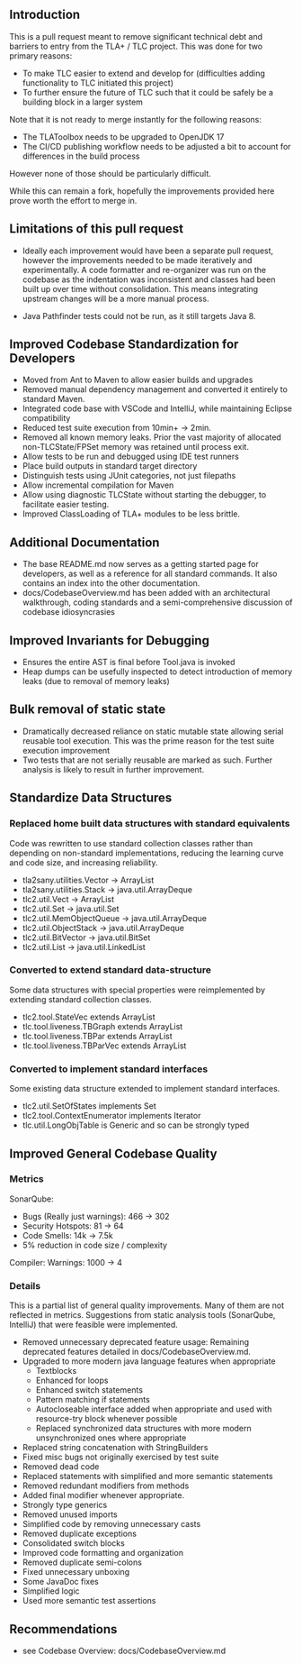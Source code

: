 ## Introduction
This is a pull request meant to remove significant technical debt and barriers to entry from the TLA+ / TLC project. This was done for two primary reasons:
- To make TLC easier to extend and develop for (difficulties adding functionality to TLC initiated this project)
- To further ensure the future of TLC such that it could be safely be a building block in a larger system

Note that it is not ready to merge instantly for the following reasons:
- The TLAToolbox needs to be upgraded to OpenJDK 17
- The CI/CD publishing workflow needs to be adjusted a bit to account for differences in the build process

However none of those should be particularly difficult.

While this can remain a fork, hopefully the improvements provided here prove worth the effort to merge in.

## Limitations of this pull request
- Ideally each improvement would have been a separate pull request, however the improvements needed to be made iteratively and experimentally.
A code formatter and re-organizer was run on the codebase as the indentation was inconsistent and classes had been built up over time without consolidation. This means integrating upstream changes will be a more manual process.

- Java Pathfinder tests could not be run, as it still targets Java 8.

## Improved Codebase Standardization for Developers
- Moved from Ant to Maven to allow easier builds and upgrades
- Removed manual dependency management and converted it entirely to standard Maven.
- Integrated code base with VSCode and IntelliJ, while maintaining Eclipse compatibility
- Reduced test suite execution from 10min+ -> 2min.
- Removed all known memory leaks. Prior the vast majority of allocated non-TLCState/FPSet memory was retained until process exit.
- Allow tests to be run and debugged using IDE test runners
- Place build outputs in standard target directory
- Distinguish tests using JUnit categories, not just filepaths
- Allow incremental compilation for Maven
- Allow using diagnostic TLCState without starting the debugger, to facilitate easier testing.
- Improved ClassLoading of TLA+ modules to be less brittle.

## Additional Documentation
- The base README.md now serves as a getting started page for developers, as well as a reference for all standard commands. It also contains an index into the other documentation.
- docs/CodebaseOverview.md has been added with an architectural walkthrough, coding standards and a semi-comprehensive discussion of codebase idiosyncrasies

## Improved Invariants for Debugging
- Ensures the entire AST is final before Tool.java is invoked
- Heap dumps can be usefully inspected to detect introduction of memory leaks (due to removal of memory leaks)

## Bulk removal of static state
- Dramatically decreased reliance on static mutable state allowing serial reusable tool execution.  This was the prime reason for the test suite execution improvement
- Two tests that are not serially reusable are marked as such. Further analysis is likely to result in further improvement.

## Standardize Data Structures

### Replaced home built data structures with standard equivalents
Code was rewritten to use standard collection classes rather than depending on non-standard implementations, reducing the learning curve and code size, and increasing reliability.

- tla2sany.utilities.Vector -> ArrayList
- tla2sany.utilities.Stack -> java.util.ArrayDeque
- tlc2.util.Vect -> ArrayList
- tlc2.util.Set -> java.util.Set
- tlc2.util.MemObjectQueue -> java.util.ArrayDeque
- tlc2.util.ObjectStack -> java.util.ArrayDeque
- tlc2.util.BitVector -> java.util.BitSet
- tlc2.util.List -> java.util.LinkedList

### Converted to extend standard data-structure
Some data structures with special properties were reimplemented by extending standard collection classes.

- tlc2.tool.StateVec extends ArrayList
- tlc.tool.liveness.TBGraph extends ArrayList
- tlc.tool.liveness.TBPar extends ArrayList
- tlc.tool.liveness.TBParVec extends ArrayList

### Converted to implement standard interfaces
Some existing data structure extended to implement standard interfaces.

- tlc2.util.SetOfStates implements Set<TLCState>
- tlc2.tool.ContextEnumerator implements Iterator<Context>
- tlc.util.LongObjTable is Generic and so can be strongly typed

## Improved General Codebase Quality
### Metrics
SonarQube:
- Bugs (Really just warnings): 466 -> 302
- Security Hotspots: 81 -> 64
- Code Smells: 14k -> 7.5k
- 5% reduction in code size / complexity

Compiler:
Warnings: 1000 -> 4

### Details
This is a partial list of general quality improvements. Many of them are not reflected in metrics.
Suggestions from static analysis tools (SonarQube, IntelliJ) that were feasible were implemented.
- Removed unnecessary deprecated feature usage:  Remaining deprecated features detailed in docs/CodebaseOverview.md.
- Upgraded to more modern java language features when appropriate 
    - Textblocks
    - Enhanced for loops
    - Enhanced switch statements
    - Pattern matching if statements
    - Autocloseable interface added when appropriate and used with resource-try block whenever possible
    - Replaced synchronized data structures with more modern unsynchronized ones where appropriate
- Replaced string concatenation with StringBuilders 
- Fixed misc bugs not originally exercised by test suite
- Removed dead code
- Replaced statements with simplified and more semantic statements
- Removed redundant modifiers from methods
- Added final modifier whenever appropriate.
- Strongly type generics
- Removed unused imports
- Simplified code by removing unnecessary casts
- Removed duplicate exceptions
- Consolidated switch blocks
- Improved code formatting and organization
- Removed duplicate semi-colons
- Fixed unnecessary unboxing
- Some JavaDoc fixes
- Simplified logic
- Used more semantic test assertions


## Recommendations
- see Codebase Overview: docs/CodebaseOverview.md